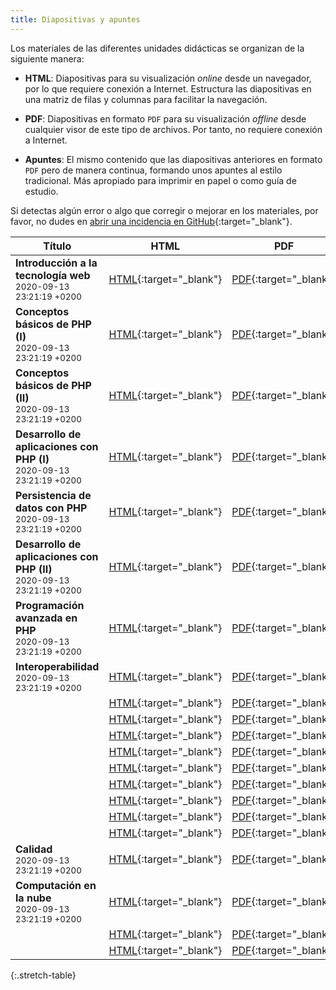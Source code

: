 ```yaml
---
title: Diapositivas y apuntes
---
```


Los materiales de las diferentes unidades didácticas se organizan de la siguiente manera:

- **HTML**: Diapositivas para su visualización *online* desde un navegador, por lo que requiere conexión a Internet. Estructura las diapositivas en una matriz de filas y columnas para facilitar la navegación.

- **PDF**: Diapositivas en formato `PDF` para su visualización *offline* desde cualquier visor de este tipo de archivos. Por tanto, no requiere conexión a Internet.

- **Apuntes**: El mismo contenido que las diapositivas anteriores en formato `PDF` pero de manera continua, formando unos apuntes al estilo tradicional. Más apropiado para imprimir en papel o como guía de estudio.

Si detectas algún error o algo que corregir o mejorar en los materiales, por favor, no dudes en [abrir una incidencia en GitHub](https://github.com/ricpelo/dwese/issues/new){:target="_blank"}.

| Título | HTML | PDF | Apuntes |
| ------ |:----:|:---:|:-------:|
| <strong>Introducción a la tecnología web</strong><br><small class="fecha">2020-09-13 23:21:19 +0200</small> | [HTML](slides/introduccion-a-la-tecnologia-web.html){:target="_blank"} | [PDF](pdf/introduccion-a-la-tecnologia-web.pdf){:target="_blank"} | [Apuntes](apuntes/introduccion-a-la-tecnologia-web-apuntes.pdf){:target="_blank"}
| <strong>Conceptos básicos de PHP (I)</strong><br><small class="fecha">2020-09-13 23:21:19 +0200</small> | [HTML](slides/conceptos-basicos-de-php-i.html){:target="_blank"} | [PDF](pdf/conceptos-basicos-de-php-i.pdf){:target="_blank"} | [Apuntes](apuntes/conceptos-basicos-de-php-i-apuntes.pdf){:target="_blank"}
| <strong>Conceptos básicos de PHP (II)</strong><br><small class="fecha">2020-09-13 23:21:19 +0200</small> | [HTML](slides/conceptos-basicos-de-php-ii.html){:target="_blank"} | [PDF](pdf/conceptos-basicos-de-php-ii.pdf){:target="_blank"} | [Apuntes](apuntes/conceptos-basicos-de-php-ii-apuntes.pdf){:target="_blank"}
| <strong>Desarrollo de aplicaciones con PHP (I)</strong><br><small class="fecha">2020-09-13 23:21:19 +0200</small> | [HTML](slides/desarrollo-de-aplicaciones-con-php-i.html){:target="_blank"} | [PDF](pdf/desarrollo-de-aplicaciones-con-php-i.pdf){:target="_blank"} | [Apuntes](apuntes/desarrollo-de-aplicaciones-con-php-i-apuntes.pdf){:target="_blank"}
| <strong>Persistencia de datos con PHP</strong><br><small class="fecha">2020-09-13 23:21:19 +0200</small> | [HTML](slides/persistencia-de-datos-con-php.html){:target="_blank"} | [PDF](pdf/persistencia-de-datos-con-php.pdf){:target="_blank"} | [Apuntes](apuntes/persistencia-de-datos-con-php-apuntes.pdf){:target="_blank"}
| <strong>Desarrollo de aplicaciones con PHP (II)</strong><br><small class="fecha">2020-09-13 23:21:19 +0200</small> | [HTML](slides/desarrollo-de-aplicaciones-con-php-ii.html){:target="_blank"} | [PDF](pdf/desarrollo-de-aplicaciones-con-php-ii.pdf){:target="_blank"} | [Apuntes](apuntes/desarrollo-de-aplicaciones-con-php-ii-apuntes.pdf){:target="_blank"}
| <strong>Programación avanzada en PHP</strong><br><small class="fecha">2020-09-13 23:21:19 +0200</small> | [HTML](slides/programacion-avanzada-en-php.html){:target="_blank"} | [PDF](pdf/programacion-avanzada-en-php.pdf){:target="_blank"} | [Apuntes](apuntes/programacion-avanzada-en-php-apuntes.pdf){:target="_blank"}
| <strong>Interoperabilidad</strong><br><small class="fecha">2020-09-13 23:21:19 +0200</small> | [HTML](slides/interoperabilidad.html){:target="_blank"} | [PDF](pdf/interoperabilidad.pdf){:target="_blank"} | [Apuntes](apuntes/interoperabilidad-apuntes.pdf){:target="_blank"}
| <strong></strong><br><small class="fecha"></small> | [HTML](slides/introduccion-a-laravel.html){:target="_blank"} | [PDF](pdf/introduccion-a-laravel.pdf){:target="_blank"} | [Apuntes](apuntes/introduccion-a-laravel-apuntes.pdf){:target="_blank"}
| <strong></strong><br><small class="fecha"></small> | [HTML](slides/arquitectura-de-laravel.html){:target="_blank"} | [PDF](pdf/arquitectura-de-laravel.pdf){:target="_blank"} | [Apuntes](apuntes/arquitectura-de-laravel-apuntes.pdf){:target="_blank"}
| <strong></strong><br><small class="fecha"></small> | [HTML](slides/gestion-de-peticiones-en-laravel.html){:target="_blank"} | [PDF](pdf/gestion-de-peticiones-en-laravel.pdf){:target="_blank"} | [Apuntes](apuntes/gestion-de-peticiones-en-laravel-apuntes.pdf){:target="_blank"}
| <strong></strong><br><small class="fecha"></small> | [HTML](slides/visualizacion-de-datos-en-laravel.html){:target="_blank"} | [PDF](pdf/visualizacion-de-datos-en-laravel.pdf){:target="_blank"} | [Apuntes](apuntes/visualizacion-de-datos-en-laravel-apuntes.pdf){:target="_blank"}
| <strong></strong><br><small class="fecha"></small> | [HTML](slides/bases-de-datos-en-laravel.html){:target="_blank"} | [PDF](pdf/bases-de-datos-en-laravel.pdf){:target="_blank"} | [Apuntes](apuntes/bases-de-datos-en-laravel-apuntes.pdf){:target="_blank"}
| <strong></strong><br><small class="fecha"></small> | [HTML](slides/mapeado-objeto-relacional-con-eloquent.html){:target="_blank"} | [PDF](pdf/mapeado-objeto-relacional-con-eloquent.pdf){:target="_blank"} | [Apuntes](apuntes/mapeado-objeto-relacional-con-eloquent-apuntes.pdf){:target="_blank"}
| <strong></strong><br><small class="fecha"></small> | [HTML](slides/creacion-y-validacion-de-formularios-en-laravel.html){:target="_blank"} | [PDF](pdf/creacion-y-validacion-de-formularios-en-laravel.pdf){:target="_blank"} | [Apuntes](apuntes/creacion-y-validacion-de-formularios-en-laravel-apuntes.pdf){:target="_blank"}
| <strong></strong><br><small class="fecha"></small> | [HTML](slides/seguridad-y-cacheado-en-laravel.html){:target="_blank"} | [PDF](pdf/seguridad-y-cacheado-en-laravel.pdf){:target="_blank"} | [Apuntes](apuntes/seguridad-y-cacheado-en-laravel-apuntes.pdf){:target="_blank"}
| <strong></strong><br><small class="fecha"></small> | [HTML](slides/caracteristicas-adicionales-de-laravel.html){:target="_blank"} | [PDF](pdf/caracteristicas-adicionales-de-laravel.pdf){:target="_blank"} | [Apuntes](apuntes/caracteristicas-adicionales-de-laravel-apuntes.pdf){:target="_blank"}
| <strong>Calidad</strong><br><small class="fecha">2020-09-13 23:21:19 +0200</small> | [HTML](slides/calidad.html){:target="_blank"} | [PDF](pdf/calidad.pdf){:target="_blank"} | [Apuntes](apuntes/calidad-apuntes.pdf){:target="_blank"}
| <strong>Computación en la nube</strong><br><small class="fecha">2020-09-13 23:21:19 +0200</small> | [HTML](slides/computacion-en-la-nube.html){:target="_blank"} | [PDF](pdf/computacion-en-la-nube.pdf){:target="_blank"} | [Apuntes](apuntes/computacion-en-la-nube-apuntes.pdf){:target="_blank"}
| <strong></strong><br><small class="fecha"></small> | [HTML](slides/servicios-web-con-laravel.html){:target="_blank"} | [PDF](pdf/servicios-web-con-laravel.pdf){:target="_blank"} | [Apuntes](apuntes/servicios-web-con-laravel-apuntes.pdf){:target="_blank"}
| <strong></strong><br><small class="fecha"></small> | [HTML](slides/aplicaciones-web-hibridas.html){:target="_blank"} | [PDF](pdf/aplicaciones-web-hibridas.pdf){:target="_blank"} | [Apuntes](apuntes/aplicaciones-web-hibridas-apuntes.pdf){:target="_blank"}
{:.stretch-table}
